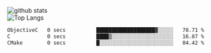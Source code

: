 ![github stats](https://github-readme-stats.vercel.app/api?username=AndreFerreira5&show_icons=true&theme=dark&count_private=true)
<br>
![Top Langs](https://github-readme-stats.vercel.app/api/top-langs/?username=AndreFerreira5&layout=compact&theme=dark)
<br>
<!--START_SECTION:waka-->

```txt
ObjectiveC   0 secs          ███████████████████▓░░░░░   78.71 %
C            0 secs          ████▒░░░░░░░░░░░░░░░░░░░░   16.87 %
CMake        0 secs          █░░░░░░░░░░░░░░░░░░░░░░░░   04.42 %
```

<!--END_SECTION:waka-->
